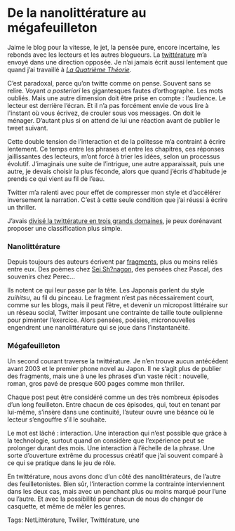 # De la nanolittérature au mégafeuilleton

Jaime le blog pour la vitesse, le jet, la pensée pure, encore incertaine, les rebonds avec les lecteurs et les autres blogueurs. La [twittérature](http://blog.tcrouzet.com/la-quatrieme-theorie/la-quatrieme-theorie-liens/) m’a envoyé dans une direction opposée. Je n’ai jamais écrit aussi lentement que quand j’ai travaillé à [*La Quatrième Théorie*](http://blog.tcrouzet.com/la-quatrieme-theorie/).<span id="more-31574"></span>

C’est paradoxal, parce qu’on twitte comme on pense. Souvent sans se relire. Voyant *a posteriori* les gigantesques fautes d’orthographe. Les mots oubliés. Mais une autre dimension doit être prise en compte : l’audience. Le lecteur est derrière l’écran. Et il n’a pas forcément envie de vous lire à l'instant où vous écrivez, de crouler sous vos messages. On doit le ménager. D’autant plus si on attend de lui une réaction avant de publier le tweet suivant.

Cette double tension de l’interaction et de la politesse m’a contraint à écrire lentement. Ce temps entre les phrases et entre les chapitres, ces réponses jaillissantes des lecteurs, m’ont forcé à trier les idées, selon un processus évolutif. J’imaginais une suite de l’intrigue, une autre apparaissait, puis une autre, je devais choisir la plus féconde, alors que quand j’écris d’habitude je prends ce qui vient au fil de l’eau.

Twitter m’a ralenti avec pour effet de compresser mon style et d’accélérer inversement la narration. C’est à cette seule condition que j’ai réussi à écrire un thriller.

J’avais [divisé la twittérature en trois grands domaines](http://blog.tcrouzet.com/2013/02/06/taxinomie-litteraire-a-lage-de-twitter/), je peux dorénavant proposer une classification plus simple.

### Nanolittérature

Depuis toujours des auteurs écrivent par [fragments](http://fr.wikipedia.org/wiki/Fragment), plus ou moins reliés entre eux. Des poèmes chez [Sei Sh?nagon](http://fr.wikipedia.org/wiki/Sei_Sh%C5%8Dnagon), des pensées chez Pascal, des souvenirs chez Perec…

Ils notent ce qui leur passe par la tête. Les Japonais parlent du style *zuihitsu*, au fil du pinceau. Le fragment n’est pas nécessairement court, comme sur les blogs, mais il peut l’être, et devenir un micropost littéraire sur un réseau social, Twitter imposant une contrainte de taille toute oulipienne pour pimenter l’exercice. Alors pensées, poésies, micronouvelles engendrent une nanolittérature qui se joue dans l’instantanéité.

### Mégafeuilleton

Un second courant traverse la twittérature. Je n’en trouve aucun antécédent avant 2003 et le premier phone novel au Japon. Il ne s’agit plus de publier des fragments, mais une à une les phrases d’un vaste récit : nouvelle, roman, gros pavé de presque 600 pages comme mon thriller.

Chaque post peut être considéré comme un des très nombreux épisodes d’un long feuilleton. Entre chacun de ces épisodes, qui, tout en tenant par lui-même, s’insère dans une continuité, l’auteur ouvre une béance où le lecteur s’engouffre s’il le souhaite.

Le mot est lâché : interaction. Une interaction qui n’est possible que grâce à la technologie, surtout quand on considère que l’expérience peut se prolonger durant des mois. Une interaction à l’échelle de la phrase. Une sorte d’ouverture extrême du processus créatif que j’ai souvent comparé à ce qui se pratique dans le jeu de rôle.

En twittérature, nous avons donc d’un côté des nanolittérateurs, de l’autre des feuilletonistes. Bien sûr, l’interaction comme la contrainte interviennent dans les deux cas, mais avec un penchant plus ou moins marqué pour l’une ou l’autre. Et avec la possibilité pour chacun de nous de changer de casquette, et même de mêler les genres.

Tags: NetLittérature, Twiller, Twittérature, une